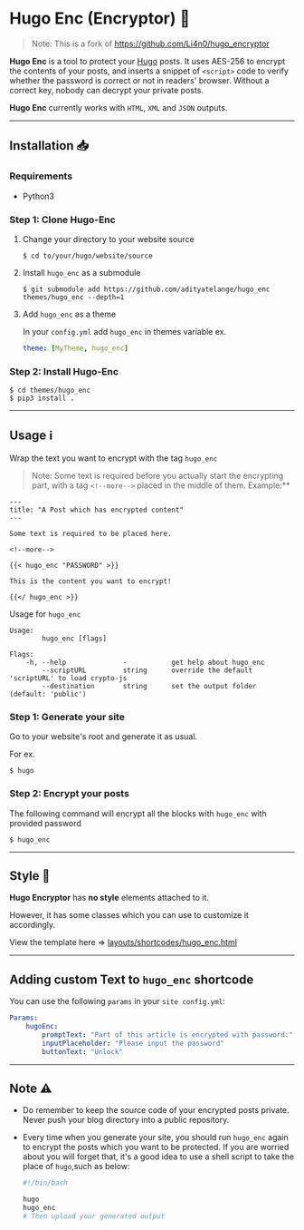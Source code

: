 # Hugo Enc (Encryptor) 🔏

> Note: This is a fork of https://github.com/Li4n0/hugo_encryptor

**Hugo Enc** is a tool to protect your [Hugo](https://gohugo.io) posts. It uses AES-256 to encrypt the contents of your posts, and inserts a snippet of `<script>` code to verify whether the password is correct or not in readers' browser. Without a correct key, nobody can decrypt your private posts.

**Hugo Enc** currently works with `HTML`, `XML` and `JSON` outputs.

---

## Installation 📥

### Requirements

-   Python3

### Step 1: Clone Hugo-Enc

1. Change your directory to your website source

    ```shell
    $ cd to/your/hugo/website/source
    ```

2. Install `hugo_enc` as a submodule

    ```shell
    $ git submodule add https://github.com/adityatelange/hugo_enc themes/hugo_enc --depth=1
    ```

3. Add `hugo_enc` as a theme

    In your `config.yml` add `hugo_enc` in themes variable ex.

    ```yml
    theme: [MyTheme, hugo_enc]
    ```

### Step 2: Install Hugo-Enc

```shell
$ cd themes/hugo_enc
$ pip3 install .
```

---

## Usage ℹ️

Wrap the text you want to encrypt with the tag `hugo_enc`

> Note: Some text is required before you actually start the encrypting part, with a tag `<!--more-->` placed in the middle of them. Example:\*\*

```
---
title: "A Post which has encrypted content"
---

Some text is required to be placed here.

<!--more-->

{{< hugo_enc "PASSWORD" >}}

This is the content you want to encrypt!

{{</ hugo_enc >}}

```

Usage for `hugo_enc`

```shell
Usage:
        hugo_enc [flags]

Flags:
    -h, --help              -           get help about hugo_enc
        --scriptURL         string      override the default 'scriptURL' to load crypto-js
        --destination       string      set the output folder (default: 'public')
```

### Step 1: Generate your site

Go to your website's root and generate it as usual.

For ex.

```shell
$ hugo
```

### Step 2: Encrypt your posts

The following command will encrypt all the blocks with `hugo_enc` with provided password

```shell
$ hugo_enc
```

---

## Style 🎀

**Hugo Encryptor** has **no style** elements attached to it.

However, it has some classes which you can use to customize it accordingly.

View the template here => [layouts/shortcodes/hugo_enc.html](layouts/shortcodes/hugo_enc.html)

---

## Adding custom Text to `hugo_enc` shortcode

You can use the following `params` in your `site config.yml`:

```yml
Params:
    hugoEnc:
        promptText: "Part of this article is encrypted with password:"
        inputPlaceholder: "Please input the password"
        buttonText: "Unlock"
```

---

## Note ⚠️

-   Do remember to keep the source code of your encrypted posts private. Never push your blog directory into a public repository.

-   Every time when you generate your site, you should run `hugo_enc` again to encrypt the posts which you want to be protected. If you are worried about you will forget that, it's a good idea to use a shell script to take the place of `hugo`,such as below:

    ```bash
    #!/bin/bash

    hugo
    hugo_enc
    # Then upload your generated output
    ```

